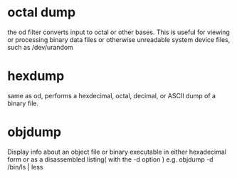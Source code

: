 # octal dump
the od filter converts input to octal or other bases. This is useful
for viewing or processing binary data files or otherwise unreadable
system device files, such as /dev/urandom

# hexdump
same as od, performs a hexdecimal, octal, decimal, or ASCII dump of
a binary file.

# objdump
Display info about an object file or binary executable in either
hexadecimal form or as a disassembled listing( with the -d option )
    e.g.
    objdump -d /bin/ls | less
